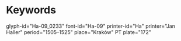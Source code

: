 # Keywords
glyph-id="Ha-09_0233"
font-id="Ha-09"
printer-id="Ha"
printer="Jan Haller"
period="1505–1525"
place="Kraków"
PT plate="172"

